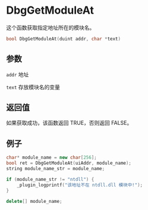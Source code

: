 # DbgGetModuleAt

这个函数获取指定地址所在的模块名。
```c++
bool DbgGetModuleAt(duint addr, char *text)
```

## 参数

`addr` 地址

`text` 存放模块名的变量

## 返回值

如果获取成功，该函数返回 TRUE，否则返回 FALSE。

## 例子

```c++
char* module_name = new char[256];
bool ret = DbgGetModuleAt(uiAddr, module_name);
string module_name_str = module_name;

if (module_name_str != "ntdll") {
    _plugin_logprintf("该地址不在 ntdll.dll 模块中!");
}

delete[] module_name;
```
